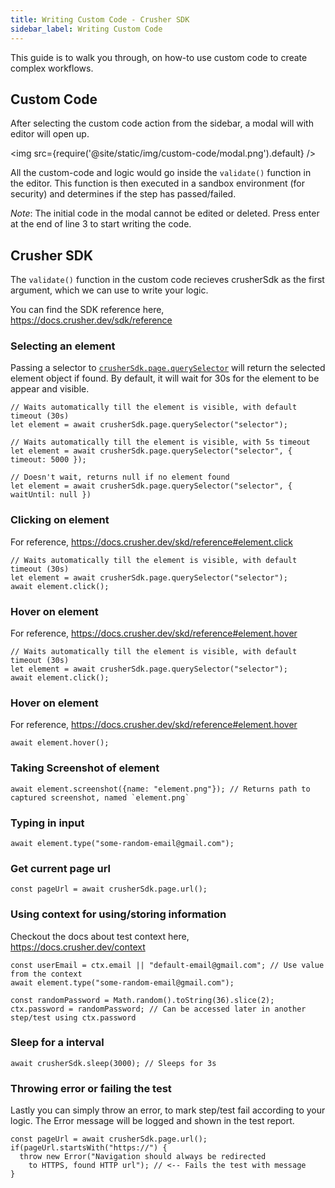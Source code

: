 ```yaml
---
title: Writing Custom Code - Crusher SDK
sidebar_label: Writing Custom Code
---
```

This guide is to walk you through, on how-to use custom code
to create complex workflows.

## Custom Code
After selecting the custom code action from the sidebar, a modal will with editor
will open up.

<img src={require('@site/static/img/custom-code/modal.png').default} />


All the custom-code and logic would go inside the `validate()` function in the editor.
This function is then executed in a sandbox environment (for security) and determines
if the step has passed/failed.

*Note*: The initial code in the modal cannot be edited or deleted. Press enter at the
end of line 3 to start writing the code.
## Crusher SDK ##
The `validate()` function in the custom code recieves crusherSdk as the first argument, which
we can use to write your logic.

You can find the SDK reference here, https://docs.crusher.dev/sdk/reference

### Selecting an element ###
Passing a selector to [`crusherSdk.page.querySelector`](https://docs.crusher.dev/sdk/reference#page.querySelector) will return the selected element
object if found. By default, it will wait for 30s for the element to be appear and visible.

```
// Waits automatically till the element is visible, with default timeout (30s)
let element = await crusherSdk.page.querySelector("selector");

// Waits automatically till the element is visible, with 5s timeout
let element = await crusherSdk.page.querySelector("selector", { timeout: 5000 });

// Doesn't wait, returns null if no element found
let element = await crusherSdk.page.querySelector("selector", { waitUntil: null })
```

### Clicking on element ###
For reference, https://docs.crusher.dev/skd/reference#element.click
```
// Waits automatically till the element is visible, with default timeout (30s)
let element = await crusherSdk.page.querySelector("selector");
await element.click();
```

### Hover on element ###
For reference, https://docs.crusher.dev/skd/reference#element.hover
```
// Waits automatically till the element is visible, with default timeout (30s)
let element = await crusherSdk.page.querySelector("selector");
await element.click();
```

### Hover on element ###
For reference, https://docs.crusher.dev/skd/reference#element.hover
```
await element.hover();
```

### Taking Screenshot of element ###
```
await element.screenshot({name: "element.png"}); // Returns path to captured screenshot, named `element.png`
```

### Typing in input ###
```
await element.type("some-random-email@gmail.com");
```

### Get current page url ###
```
const pageUrl = await crusherSdk.page.url();
```

### Using context for using/storing information ###
Checkout the docs about test context here, https://docs.crusher.dev/context

```
const userEmail = ctx.email || "default-email@gmail.com"; // Use value from the context
await element.type("some-random-email@gmail.com");

const randomPassword = Math.random().toString(36).slice(2);
ctx.password = randomPassword; // Can be accessed later in another step/test using ctx.password
```

### Sleep for a interval

```
await crusherSdk.sleep(3000); // Sleeps for 3s
```

### Throwing error or failing the test
Lastly you can simply throw an error, to mark step/test fail according to your logic.
The Error message will be logged and shown in the test report.

```
const pageUrl = await crusherSdk.page.url();
if(pageUrl.startsWith("https://") {
  throw new Error("Navigation should always be redirected
    to HTTPS, found HTTP url"); // <-- Fails the test with message
}
```